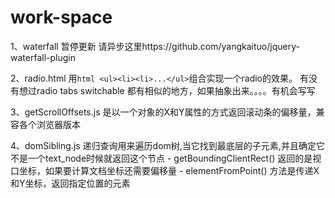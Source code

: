 work-space
==========

1、waterfall 暂停更新 请异步这里https://github.com/yangkaituo/jquery-waterfall-plugin

2、radio.html 用```html <ul><li><li>...</ul>```组合实现一个radio的效果。
   有没有想过radio tabs switchable 都有相似的地方，如果抽象出来。。。。有机会写写
   
3、getScrollOffsets.js 是以一个对象的X和Y属性的方式返回滚动条的偏移量，兼容各个浏览器版本

4、domSibling.js 递归查询用来遍历dom树,当它找到最底层的子元素,并且确定它不是一个text_node时候就返回这个节点
	- getBoundingClientRect() 返回的是视口坐标，如果要计算文档坐标还需要偏移量
	- elementFromPoint() 方法是传递X和Y坐标，返回指定位置的元素